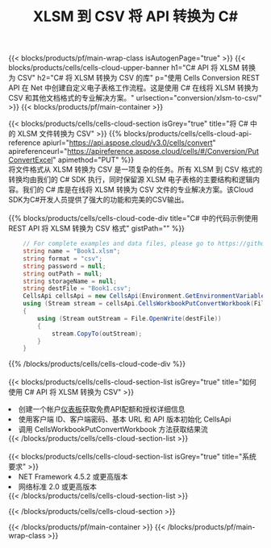 ﻿---
title:  XLSM 到 CSV 将 API 转换为 C#
description: 使用Aspose.Cells Cloud SDK for C#将XLSM格式文件转换为CSV格式文件。
url: /zh/net/conversion/xlsm-to-csv/
---
{{< blocks/products/pf/main-wrap-class isAutogenPage="true" >}}
{{< blocks/products/cells/cells-cloud-upper-banner h1="C# API 将 XLSM 转换为 CSV" h2="C# 将 XLSM 转换为 CSV 的库" p="使用 Cells Conversion REST API 在 Net 中创建自定义电子表格工作流程。这是使用 C# 在线将 XLSM 转换为 CSV 和其他文档格式的专业解决方案。" urlsection="conversion/xlsm-to-csv/" >}}
{{< blocks/products/pf/main-container >}}

{{< blocks/products/cells/cells-cloud-section isGrey="true" title="将 C# 中的 XLSM 文件转换为 CSV" >}}
{{% blocks/products/cells/cells-cloud-api-reference apiurl="https://api.aspose.cloud/v3.0/cells/convert" apireferenceurl="https://apireference.aspose.cloud/cells/#/Conversion/PutConvertExcel" apimethod="PUT" %}}
<br/>
将文件格式从 XLSM 转换为 CSV 是一项复杂的任务。所有 XLSM 到 CSV 格式的转换均由我们的 C# SDK 执行，同时保留源 XLSM 电子表格的主要结构和逻辑内容。我们的 C# 库是在线将 XLSM 转换为 CSV 文件的专业解决方案。该Cloud SDK为C#开发人员提供了强大的功能和完美的CSV输出。
<br/>
<br/>
{{% blocks/products/cells/cells-cloud-code-div title="C# 中的代码示例使用 REST API 将 XLSM 转换为 CSV 格式" gistPath="" %}}
 
```cs
    // For complete examples and data files, please go to https://github.com/aspose-cells-cloud/aspose-cells-cloud-dotnet/
    string name = "Book1.xlsm";
    string format = "csv";
    string password = null;
    string outPath = null;
    string storageName = null;
    string destFile = "Book1.csv";
    CellsApi cellsApi = new CellsApi(Environment.GetEnvironmentVariable("ProductClientId"), Environment.GetEnvironmentVariable("ProductClientSecret"));
    using (Stream stream = cellsApi.CellsWorkbookPutConvertWorkbook(File.OpenRead(name), format, password, outPath, storageName))
    {
        using (Stream outStream = File.OpenWrite(destFile))
        {
            stream.CopyTo(outStream);
        }
    }
```
 
{{% /blocks/products/cells/cells-cloud-code-div %}}
<br/>
<br/>
{{< blocks/products/cells/cells-cloud-section-list isGrey="true" title="如何使用 C# API 将 XLSM 转换为 CSV" >}}
<li>创建一个帐户<a href="https://dashboard.aspose.cloud/">仪表板</a>获取免费API配额和授权详细信息</li>
<li>使用客户端 ID、客户端密码、基本 URL 和 API 版本初始化 CellsApi</li>
<li>调用 CellsWorkbookPutConvertWorkbook 方法获取结果流</li>
{{< /blocks/products/cells/cells-cloud-section-list >}}
<br/>
<br/>
{{< blocks/products/cells/cells-cloud-section-list isGrey="true" title="系统要求" >}}
<li>NET Framework 4.5.2 或更高版本</li>
<li>网络标准 2.0 或更高版本</li>
{{< /blocks/products/cells/cells-cloud-section-list >}}

{{< /blocks/products/cells/cells-cloud-section >}}

{{< /blocks/products/pf/main-container >}}
{{< /blocks/products/pf/main-wrap-class >}}
